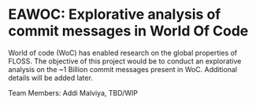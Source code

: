 EAWOC: Explorative analysis of commit messages in World Of Code
===============================================================

World of code (WoC) has enabled research on the global properties of
FLOSS. The objective of this project would be to conduct an explorative
analysis on the ~1 Billion commit messages present in WoC. Additional
details will be added later.

Team Members: Addi Malviya, TBD/WIP

